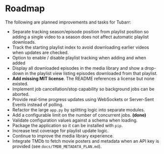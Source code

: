 # Roadmap

The following are planned improvements and tasks for Tubarr:

- Separate tracking season/episode position from playlist position so adding a single video to a season does not affect automatic playlist downloads.
- Track the starting playlist index to avoid downloading earlier videos when updates are checked.
- Option to enable / disable playlist tracking when adding and when added
- Display all downloaded episodes in the media library and show a drop-down in the playlist view listing episodes downloaded from that playlist.
- **Add missing MIT license**. The README references a license but none existed.
- Implement job cancellation/stop capability so background jobs can be aborted.
- Provide real-time progress updates using WebSockets or Server-Sent Events instead of polling.
- Refactor the large `app.py` by splitting logic into separate modules.
- Add a configurable limit on the number of concurrent jobs. **(done)**
- Validate configuration values against a schema when loading.
- Package the application so it can be installed with `pip`.
- Increase test coverage for playlist update logic.
- Continue to improve the media library experience.
- Integrate TMDb to fetch movie posters and metadata when an API key is provided (see `docs/TMDB_METADATA_PLAN.md`).
